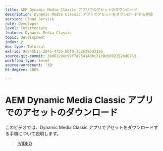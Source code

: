 ```yaml
---
title: AEM Dynamic Media Classic アプリでのアセットのダウンロード
description: Dynamic Media Classic アプリでアセットをダウンロードする手順
version: Cloud Service
role: Developer
level: Intermediate
feature: Dynamic Media Classic
topic: Development
index: y
doc-type: Tutorial
exl-id: 9e845b1c-2045-4755-b6f0-3526396d3126
source-git-commit: 30d6120ec99f7a95414dbc31c0cb002152bd6763
workflow-type: tm+mt
source-wordcount: '39'
ht-degree: 100%

---
```


# AEM Dynamic Media Classic アプリでのアセットのダウンロード

このビデオでは、Dynamic Media Classic アプリでアセットをダウンロードする手順について説明します。

>[!VIDEO](https://video.tv.adobe.com/v/335458?quality=12&learn=on)
